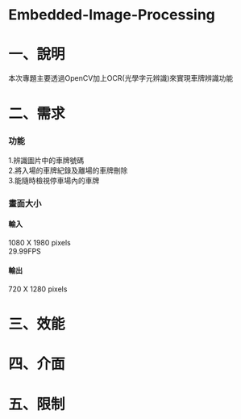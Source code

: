 # Embedded-Image-Processing
# 一、說明
本次專題主要透過OpenCV加上OCR(光學字元辨識)來實現車牌辨識功能
# 二、需求
### 功能
1.辨識圖片中的車牌號碼  
2.將入場的車牌紀錄及離場的車牌刪除  
3.能隨時檢視停車場內的車牌  
### 畫面大小
#### 輸入
1080 X 1980 pixels  
29.99FPS  
#### 輸出
720 X 1280 pixels  
# 三、效能
# 四、介面
# 五、限制

